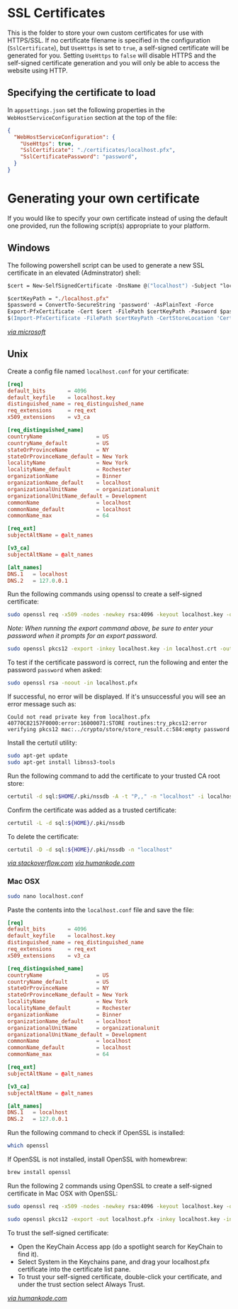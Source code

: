 # SSL Certificates

This is the folder to store your own custom certificates for use with HTTPS/SSL. 
If no certificate filename is specified in the configuration (`SslCertificate`), but `UseHttps` is set to `true`, a self-signed certificate will be generated for you.
Setting `UseHttps` to `false` will disable HTTPS and the self-signed certificate generation and you will only be able to access the website using HTTP.

## Specifying the certificate to load

In `appsettings.json` set the following properties in the `WebHostServiceConfiguration` section at the top of the file:

```json
{
  "WebHostServiceConfiguration": {
    "UseHttps": true,
    "SslCertificate": "./certificates/localhost.pfx",
    "SslCertificatePassword": "password",
  }
}
```

# Generating your own certificate

If you would like to specify your own certificate instead of using the default one provided, run the following script(s) appropriate to your platform.

## Windows

The following powershell script can be used to generate a new SSL certificate in an elevated (Adminstrator) shell:

```ps
$cert = New-SelfSignedCertificate -DnsName @("localhost") -Subject "localhost" -FriendlyName "Binner HTTPS Certificate" -NotBefore (Get-Date) -NotAfter (Get-Date).AddYears(10) -KeyAlgorithm RSA -KeyLength 4096 -HashAlgorithm SHA256 -CertStoreLocation "cert:\LocalMachine\My"

$certKeyPath = "./localhost.pfx"
$password = ConvertTo-SecureString 'password' -AsPlainText -Force
Export-PfxCertificate -Cert $cert -FilePath $certKeyPath -Password $password
$(Import-PfxCertificate -FilePath $certKeyPath -CertStoreLocation 'Cert:\LocalMachine\Root' -Password $password)
```
_[via microsoft](https://learn.microsoft.com/en-us/dotnet/core/additional-tools/self-signed-certificates-guide)_

## Unix

Create a config file named `localhost.conf` for your certificate:

```conf
[req]
default_bits       = 4096
default_keyfile    = localhost.key
distinguished_name = req_distinguished_name
req_extensions     = req_ext
x509_extensions    = v3_ca

[req_distinguished_name]
countryName                 = US
countryName_default         = US
stateOrProvinceName         = NY
stateOrProvinceName_default = New York
localityName                = New York
localityName_default        = Rochester
organizationName            = Binner
organizationName_default    = localhost
organizationalUnitName      = organizationalunit
organizationalUnitName_default = Development
commonName                  = localhost
commonName_default          = localhost
commonName_max              = 64

[req_ext]
subjectAltName = @alt_names

[v3_ca]
subjectAltName = @alt_names

[alt_names]
DNS.1   = localhost
DNS.2   = 127.0.0.1
```

Run the following commands using openssl to create a self-signed certificate:
```sh
sudo openssl req -x509 -nodes -newkey rsa:4096 -keyout localhost.key -out localhost.crt -sha256 -config localhost.conf -passin "pass:password" -days 3650
```

*Note:* _When running the export command above, be sure to enter your password when it prompts for an export password._
```sh
sudo openssl pkcs12 -export -inkey localhost.key -in localhost.crt -out localhost.pfx
```

To test if the certificate password is correct, run the following and enter the password `password` when asked:
```sh
sudo openssl rsa -noout -in localhost.pfx
```

If successful, no error will be displayed. If it's unsuccessful you will see an error message such as:
```
Could not read private key from localhost.pfx
40770C82157F0000:error:16000071:STORE routines:try_pkcs12:error verifying pkcs12 mac:../crypto/store/store_result.c:584:empty password
```

Install the certutil utility:
```sh
sudo apt-get update
sudo apt-get install libnss3-tools
```

Run the following command to add the certificate to your trusted CA root store:
```sh
certutil -d sql:$HOME/.pki/nssdb -A -t "P,," -n "localhost" -i localhost.crt
```

Confirm the certificate was added as a trusted certificate:
```sh
certutil -L -d sql:${HOME}/.pki/nssdb
```

To delete the certificate:
```sh
certutil -D -d sql:${HOME}/.pki/nssdb -n "localhost"
```

_[via stackoverflow.com](https://stackoverflow.com/questions/10175812/how-to-generate-a-self-signed-ssl-certificate-using-openssl)_
_[via humankode.com](https://www.humankode.com/asp-net-core/develop-locally-with-https-self-signed-certificates-and-asp-net-core/)_

### Mac OSX

```sh
sudo nano localhost.conf
```

Paste the contents into the `localhost.conf` file and save the file:

```conf
[req]
default_bits       = 4096
default_keyfile    = localhost.key
distinguished_name = req_distinguished_name
req_extensions     = req_ext
x509_extensions    = v3_ca

[req_distinguished_name]
countryName                 = US
countryName_default         = US
stateOrProvinceName         = NY
stateOrProvinceName_default = New York
localityName                = New York
localityName_default        = Rochester
organizationName            = Binner
organizationName_default    = localhost
organizationalUnitName      = organizationalunit
organizationalUnitName_default = Development
commonName                  = localhost
commonName_default          = localhost
commonName_max              = 64

[req_ext]
subjectAltName = @alt_names

[v3_ca]
subjectAltName = @alt_names

[alt_names]
DNS.1   = localhost
DNS.2   = 127.0.0.1
```

Run the following command to check if OpenSSL is installed:
```sh
which openssl
```

If OpenSSL is not installed, install OpenSSL with homewbrew:
```sh
brew install openssl
```

Run the following 2 commands using OpenSSL to create a self-signed certificate in Mac OSX with OpenSSL:
```sh
sudo openssl req -x509 -nodes -newkey rsa:4096 -keyout localhost.key -out localhost.crt -config localhost.conf -passin pass:password -days 3650
```

```sh
sudo openssl pkcs12 -export -out localhost.pfx -inkey localhost.key -in localhost.crt
```

To trust the self-signed certificate:

- Open the KeyChain Access app (do a spotlight search for KeyChain to find it).
- Select System in the Keychains pane, and drag your localhost.pfx certificate into the certificate list pane.
- To trust your self-signed certificate, double-click your certificate, and under the trust section select Always Trust.

_[via humankode.com](https://www.humankode.com/asp-net-core/develop-locally-with-https-self-signed-certificates-and-asp-net-core/)_
